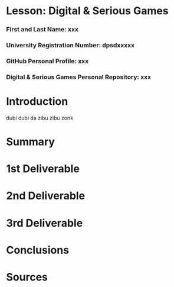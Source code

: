 # Lesson: Digital & Serious Games

### First and Last Name: xxx
### University Registration Number: dpsdxxxxx
### GitHub Personal Profile: xxx
### Digital & Serious Games Personal Repository: xxx

# Introduction
dubi dubi da zibu zibu zonk
# Summary


# 1st Deliverable


# 2nd Deliverable


# 3rd Deliverable 


# Conclusions


# Sources
